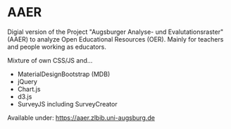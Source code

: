 # AAER

Digial version of the Project "Augsburger Analyse- und Evalutationsraster" (AAER) to analyze Open Educational Resources (OER). Mainly for teachers and people working as educators.

Mixture of own CSS/JS and...

- MaterialDesignBootstrap (MDB)
- jQuery
- Chart.js
- d3.js
- SurveyJS including SurveyCreator

Available under: https://aaer.zlbib.uni-augsburg.de

